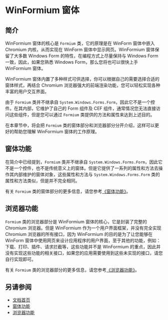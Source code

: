 # WinFormium 窗体

## 简介

WinFormium 窗体的核心是 `Formium` 类，它的原理是在 WinForm 窗体中嵌入 Chromium 内核，从而实现在 WinForm 窗体中显示网页。WinFormium 窗体保留了大多数 Windows Form 的特性，在编程方式上尽量保持与 Windows Form 一致，因此，如果您熟悉 Windows Form，那么您将也可以很快上手 WinFormium 窗体。

WinFormium 窗体内置了多种样式可供选择，你可以根据自己的需要选择合适的窗体样式，再结合 Chromium 浏览器强大的前端渲染功能，您可以轻松实现各种丰富的用户交互界面。

由于 `Formium` 类并不继承自 `System.Windows.Forms.Form`，因此它不是一个控件。在其内部，它维护了自己的 Form 组件及 CEF 组件，通常情况您无法直接访问这些组件，但是您可以通过 `Formium` 类提供的方法和属性来达到上述目的。

在本章节中，将会把 `Formium` 类的窗体部分和浏览器部分分开介绍，这样可以更好的帮助您理解 WinFormium 窗体的工作原理。

## 窗体功能

在简介中已经提到，`Formium` 类并不继承自 `System.Windows.Forms.Form`，因此它不是一个控件，也不是传统意义上的窗体。但是它提供了一系列的属性和方法去操作其内部维护的窗体对象，这些属性和方法与 `System.Windows.Forms.Form` 类的属性和方法类似，但是并不完全相同。

有关 `Formium` 类的窗体部分的更多信息，请您参考[《窗体功能》](./窗体功能.md)。

## 浏览器功能

`Formium` 类的浏览器部分是 WinFormium 窗体的核心，它是封装了完整的 Chromium 浏览器。但是 WinFormium 作为一个用户界面框架，并没有完全实现 Chromium 浏览器的所有接口，因为 WinFormium 的目的是为了让您能够在 WinForm 窗体中使用网页来设计应用程序的用户界面，至于其他的功能，例如：下载、打印、插件、请求拦截等，这些功能并不是 WinFormium 的重点，因此并没有实现这些功能的相关接口，如果您的应用需要使用到这些未实现的接口，请您自行实现即可。

有关 `Formium` 类的浏览器部分的更多信息，请您参考[《浏览器功能》](./浏览器功能.md)。

## 另请参阅

- [文档首页](../首页.md)
- [窗体功能](./窗体功能.md)
- [浏览器功能](./浏览器功能.md)

